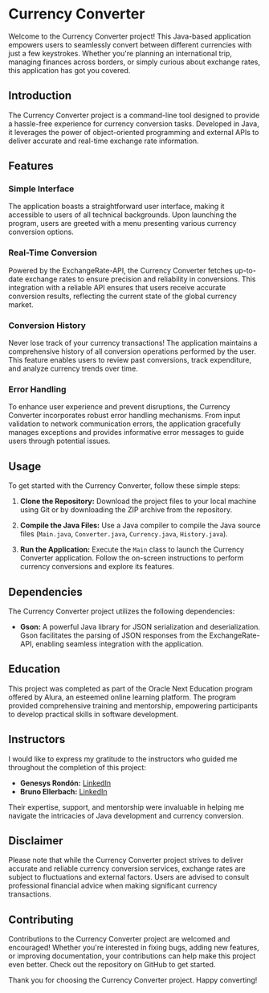 # Currency Converter

Welcome to the Currency Converter project! This Java-based application empowers users to seamlessly convert between different currencies with just a few keystrokes. Whether you're planning an international trip, managing finances across borders, or simply curious about exchange rates, this application has got you covered.

## Introduction

The Currency Converter project is a command-line tool designed to provide a hassle-free experience for currency conversion tasks. Developed in Java, it leverages the power of object-oriented programming and external APIs to deliver accurate and real-time exchange rate information.

## Features

### Simple Interface

The application boasts a straightforward user interface, making it accessible to users of all technical backgrounds. Upon launching the program, users are greeted with a menu presenting various currency conversion options.

### Real-Time Conversion

Powered by the ExchangeRate-API, the Currency Converter fetches up-to-date exchange rates to ensure precision and reliability in conversions. This integration with a reliable API ensures that users receive accurate conversion results, reflecting the current state of the global currency market.

### Conversion History

Never lose track of your currency transactions! The application maintains a comprehensive history of all conversion operations performed by the user. This feature enables users to review past conversions, track expenditure, and analyze currency trends over time.

### Error Handling

To enhance user experience and prevent disruptions, the Currency Converter incorporates robust error handling mechanisms. From input validation to network communication errors, the application gracefully manages exceptions and provides informative error messages to guide users through potential issues.

## Usage

To get started with the Currency Converter, follow these simple steps:

1. **Clone the Repository:** Download the project files to your local machine using Git or by downloading the ZIP archive from the repository.

2. **Compile the Java Files:** Use a Java compiler to compile the Java source files (`Main.java`, `Converter.java`, `Currency.java`, `History.java`).

3. **Run the Application:** Execute the `Main` class to launch the Currency Converter application. Follow the on-screen instructions to perform currency conversions and explore its features.

## Dependencies

The Currency Converter project utilizes the following dependencies:

- **Gson:** A powerful Java library for JSON serialization and deserialization. Gson facilitates the parsing of JSON responses from the ExchangeRate-API, enabling seamless integration with the application.

## Education

This project was completed as part of the Oracle Next Education program offered by Alura, an esteemed online learning platform. The program provided comprehensive training and mentorship, empowering participants to develop practical skills in software development.

## Instructors

I would like to express my gratitude to the instructors who guided me throughout the completion of this project:

- **Genesys Rondón:** [LinkedIn](https://www.linkedin.com/in/genesysrondon914762182/)
- **Bruno Ellerbach:** [LinkedIn](https://www.linkedin.com/in/brunofernandezellerbach/)

Their expertise, support, and mentorship were invaluable in helping me navigate the intricacies of Java development and currency conversion.

## Disclaimer

Please note that while the Currency Converter project strives to deliver accurate and reliable currency conversion services, exchange rates are subject to fluctuations and external factors. Users are advised to consult professional financial advice when making significant currency transactions.

## Contributing

Contributions to the Currency Converter project are welcomed and encouraged! Whether you're interested in fixing bugs, adding new features, or improving documentation, your contributions can help make this project even better. Check out the repository on GitHub to get started.

Thank you for choosing the Currency Converter project. Happy converting!
